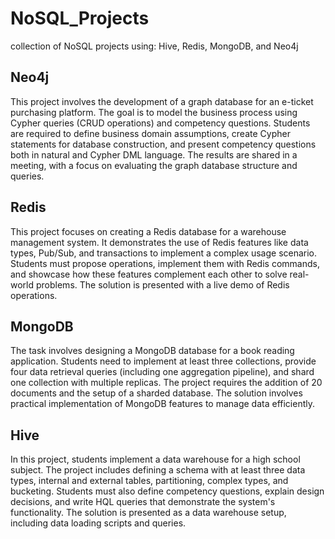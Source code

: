 # NoSQL_Projects
collection of NoSQL projects using: Hive, Redis, MongoDB, and Neo4j

## Neo4j
This project involves the development of a graph database for an e-ticket purchasing platform. The goal is to model the business process using Cypher queries (CRUD operations) and competency questions. Students are required to define business domain assumptions, create Cypher statements for database construction, and present competency questions both in natural and Cypher DML language. The results are shared in a meeting, with a focus on evaluating the graph database structure and queries.

## Redis
This project focuses on creating a Redis database for a warehouse management system. It demonstrates the use of Redis features like data types, Pub/Sub, and transactions to implement a complex usage scenario. Students must propose operations, implement them with Redis commands, and showcase how these features complement each other to solve real-world problems. The solution is presented with a live demo of Redis operations.

## MongoDB
The task involves designing a MongoDB database for a book reading application. Students need to implement at least three collections, provide four data retrieval queries (including one aggregation pipeline), and shard one collection with multiple replicas. The project requires the addition of 20 documents and the setup of a sharded database. The solution involves practical implementation of MongoDB features to manage data efficiently.

## Hive
In this project, students implement a data warehouse for a high school subject. The project includes defining a schema with at least three data types, internal and external tables, partitioning, complex types, and bucketing. Students must also define competency questions, explain design decisions, and write HQL queries that demonstrate the system's functionality. The solution is presented as a data warehouse setup, including data loading scripts and queries.
